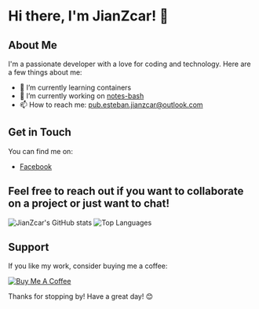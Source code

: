 # Hi there, I'm JianZcar! 👋

## About Me

I'm a passionate developer with a love for coding and technology. Here are a few things about me:

- 🌱 I’m currently learning containers
- 🔭 I’m currently working on [notes-bash](https://github.com/JianZcar/notes-bash)
- 📫 How to reach me: pub.esteban.jianzcar@outlook.com

## Get in Touch

You can find me on:

- [Facebook](https://www.facebook.com/jian.zcar.esteban.pro)

Feel free to reach out if you want to collaborate on a project or just want to chat!
---
![JianZcar's GitHub stats](https://github-readme-stats.vercel.app/api?username=jianzcar&show_icons=true&theme=transparent)
![Top Languages](https://github-readme-stats.vercel.app/api/top-langs/?username=jianzcar&layout=compact&theme=transparent)

## Support

If you like my work, consider buying me a coffee:

[![Buy Me A Coffee](https://img.shields.io/badge/-Buy%20me%20a%20coffee-FFDD00?style=flat&logo=buy-me-a-coffee&logoColor=black)](https://buymeacoffee.com/jianzcar)

Thanks for stopping by! Have a great day! 😊
